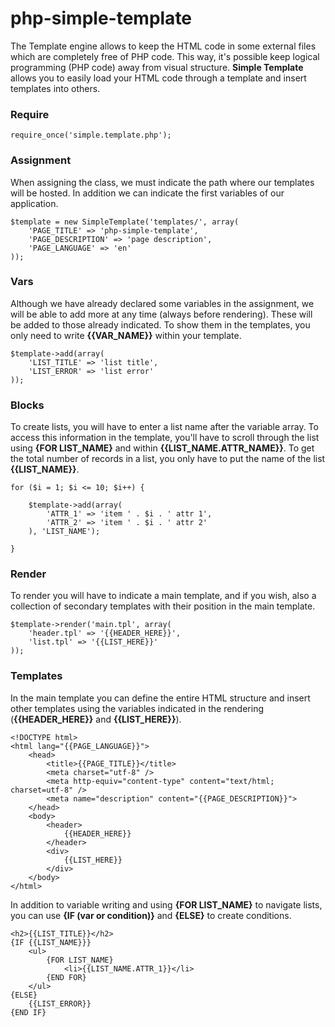 # php-simple-template

The Template engine allows to keep the HTML code in some external files which are completely free of PHP code. This way, it's possible keep logical programming (PHP code) away from visual structure. **Simple Template** allows you to easily load your HTML code through a template and insert templates into others.

### Require

    require_once('simple.template.php');

### Assignment

When assigning the class, we must indicate the path where our templates will be hosted. In addition we can indicate the first variables of our application.

    $template = new SimpleTemplate('templates/', array(
        'PAGE_TITLE' => 'php-simple-template',
        'PAGE_DESCRIPTION' => 'page description',
        'PAGE_LANGUAGE' => 'en'
    ));

### Vars

Although we have already declared some variables in the assignment, we will be able to add more at any time (always before rendering). These will be added to those already indicated. To show them in the templates, you only need to write **{{VAR_NAME}}** within your template.

    $template->add(array(
        'LIST_TITLE' => 'list title',
        'LIST_ERROR' => 'list error'
    ));

### Blocks

To create lists, you will have to enter a list name after the variable array. To access this information in the template, you'll have to scroll through the list using **{FOR LIST_NAME}** and within **{{LIST_NAME.ATTR_NAME}}**. To get the total number of records in a list, you only have to put the name of the list **{{LIST_NAME}}**.

    for ($i = 1; $i <= 10; $i++) {

        $template->add(array(
            'ATTR_1' => 'item ' . $i . ' attr 1',
            'ATTR_2' => 'item ' . $i . ' attr 2'
        ), 'LIST_NAME');

    }

### Render

To render you will have to indicate a main template, and if you wish, also a collection of secondary templates with their position in the main template.

    $template->render('main.tpl', array(
        'header.tpl' => '{{HEADER_HERE}}',
        'list.tpl' => '{{LIST_HERE}}'
    ));

### Templates

In the main template you can define the entire HTML structure and insert other templates using the variables indicated in the rendering (**{{HEADER_HERE}}** and **{{LIST_HERE}}**).

    <!DOCTYPE html>
    <html lang="{{PAGE_LANGUAGE}}">
        <head>
            <title>{{PAGE_TITLE}}</title>
            <meta charset="utf-8" />
            <meta http-equiv="content-type" content="text/html; charset=utf-8" />
            <meta name="description" content="{{PAGE_DESCRIPTION}}">
        </head>
        <body>
            <header>
                {{HEADER_HERE}}
            </header>
            <div>
                {{LIST_HERE}}
            </div>
        </body>
    </html>

In addition to variable writing and using **{FOR LIST_NAME}** to navigate lists, you can use **{IF (var or condition)}** and **{ELSE}** to create conditions.

    <h2>{{LIST_TITLE}}</h2>
    {IF {{LIST_NAME}}}
        <ul>
            {FOR LIST_NAME}
                <li>{{LIST_NAME.ATTR_1}}</li>
            {END FOR}
        </ul>
    {ELSE}
        {{LIST_ERROR}}
    {END IF}
